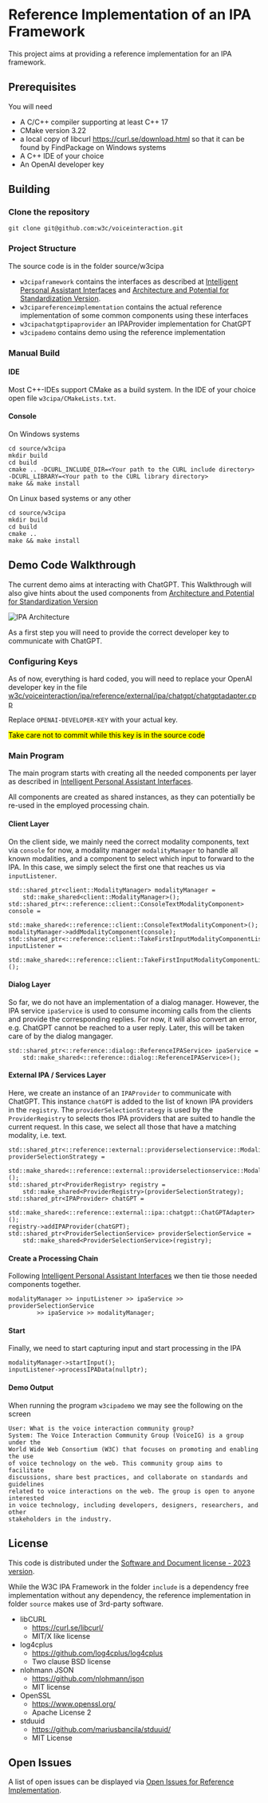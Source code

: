 # Reference Implementation of an IPA Framework

This project aims at providing a reference implementation for an IPA framework.

## Prerequisites

You will need
- A C/C++ compiler supporting at least C++ 17
- CMake version 3.22
- a local copy of libcurl https://curl.se/download.html so that it can be found
  by FindPackage on Windows systems
- A C++ IDE of your choice
- An OpenAI developer key

## Building

### Clone the repository

```
git clone git@github.com:w3c/voiceinteraction.git
```

### Project Structure

The source code is in the folder source/w3cipa

- `w3cipaframework` contains the interfaces as described at
  [Intelligent Personal Assistant Interfaces](https://w3c.github.io/voiceinteraction/voice%20interaction%20drafts/paInterfaces/paInterfaces.htm)
  and [Architecture and Potential for Standardization Version](https://w3c.github.io/voiceinteraction/voice%20interaction%20drafts/paArchitecture/paArchitecture-1-3.htm).
- `w3cipareferenceimplementation` contains the actual reference implementation of some common components using these interfaces
- `w3cipachatgptipaprovider` an IPAProvider implementation for ChatGPT
- `w3cipademo` contains demo using the reference implementation


### Manual Build

#### IDE

Most C++-IDEs support CMake as a build system. In the IDE of your choice open
file `w3cipa/CMakeLists.txt`.

#### Console

On Windows systems

```
cd source/w3cipa
mkdir build
cd build
cmake .. -DCURL_INCLUDE_DIR=<Your path to the CURL include directory> -DCURL_LIBRARY=<Your path to the CURL library directory>
make && make install
```

On Linux based systems or any other

```
cd source/w3cipa
mkdir build
cd build
cmake ..
make && make install
```

## Demo Code Walkthrough

The current demo aims at interacting with ChatGPT. This Walkthrough will also
give hints about the used components from
[Architecture and Potential for Standardization Version](https://w3c.github.io/voiceinteraction/voice%20interaction%20drafts/paArchitecture/paArchitecture-1-3.htm)

![IPA Architecture](https://w3c.github.io/voiceinteraction/voice%20interaction%20drafts/paArchitecture/IPA-Architecture-1-3.svg)

As a first step you will need to provide the correct developer key to
communicate with ChatGPT.

### Configuring Keys

As of now, everything is hard coded, you will need to replace your OpenAI
developer key in the file 
[w3c/voiceinteraction/ipa/reference/external/ipa/chatgpt/chatgptadapter.cpp](https://github.com/w3c/voiceinteraction/blob/a8753131e16a01fb0374d7cbf3cb875b0a925053/source/w3cipa/w3cipachatgptipaprovider/src/w3c/voiceinteraction/ipa/reference/external/ipa/chatgpt/ChatGPTAdapter.cpp#L71)

Replace `OPENAI-DEVELOPER-KEY` with your actual key.

<mark>Take care not to commit while this key is in the source code</mark>

### Main Program

The main program starts with creating all the needed components per layer as
described in 
[Intelligent Personal Assistant Interfaces](https://w3c.github.io/voiceinteraction/voice%20interaction%20drafts/paInterfaces/paInterfaces.htm).

All components are created as shared instances, as they can potentially be
re-used in the employed processing chain.

#### Client Layer

On the client side, we mainly need the correct modality components, text via
`console` for now, a modality manager `modalityManager` to handle all known 
modalities, and a component to select which input to forward to the 
IPA. In this case, we simply select the first one that reaches us via `inputListener`.

```
std::shared_ptr<client::ModalityManager> modalityManager =
    std::make_shared<client::ModalityManager>();
std::shared_ptr<::reference::client::ConsoleTextModalityComponent> console =
    std::make_shared<::reference::client::ConsoleTextModalityComponent>();
modalityManager->addModalityComponent(console);
std::shared_ptr<::reference::client::TakeFirstInputModalityComponentListener> inputListener =
    std::make_shared<::reference::client::TakeFirstInputModalityComponentListener>();
```

#### Dialog Layer

So far, we do not have an implementation of a dialog manager. However, the IPA
service `ipaService` is used to consume incoming calls from the clients
and provide the corresponding replies. For now, it will also convert
an error, e.g. ChatGPT cannot be reached to a user reply. Later, this will
be taken care of by the dialog mangager.

```
std::shared_ptr<::reference::dialog::ReferenceIPAService> ipaService =
    std::make_shared<::reference::dialog::ReferenceIPAService>();
```

#### External IPA / Services Layer

Here, we create an instance of an `IPAProvider` to communicate with ChatGPT. 
This instance `chatGPT` is added to the list of known IPA providers in the
`registry`. The `providerSelectionStrategy` is used by the `ProviderRegistry`
to selects thos IPA providers that are suited to handle the current request.
In this case, we select all those that have a matching modality, i.e. text.

```
std::shared_ptr<::reference::external::providerselectionservice::ModalityMatchingProviderSelectionStrategy> providerSelectionStrategy =
    std::make_shared<::reference::external::providerselectionservice::ModalityMatchingProviderSelectionStrategy>();
std::shared_ptr<ProviderRegistry> registry =
    std::make_shared<ProviderRegistry>(providerSelectionStrategy);
std::shared_ptr<IPAProvider> chatGPT =
    std::make_shared<::reference::external::ipa::chatgpt::ChatGPTAdapter>();
registry->addIPAProvider(chatGPT);
std::shared_ptr<ProviderSelectionService> providerSelectionService =
    std::make_shared<ProviderSelectionService>(registry);
```

#### Create a Processing Chain

Following 
[Intelligent Personal Assistant Interfaces](https://w3c.github.io/voiceinteraction/voice%20interaction%20drafts/paInterfaces/paInterfaces.htm)
we then tie those needed components together.

```
modalityManager >> inputListener >> ipaService >> providerSelectionService
        >> ipaService >> modalityManager;
```

#### Start 

Finally, we need to start capturing input and start processing in the IPA

```
modalityManager->startInput();
inputListener->processIPAData(nullptr);
```

#### Demo Output

When running the program `w3cipademo` we may see the following on the screen

```
User: What is the voice interaction community group?
System: The Voice Interaction Community Group (VoiceIG) is a group under the 
World Wide Web Consortium (W3C) that focuses on promoting and enabling the use
of voice technology on the web. This community group aims to facilitate
discussions, share best practices, and collaborate on standards and guidelines
related to voice interactions on the web. The group is open to anyone interested
in voice technology, including developers, designers, researchers, and other
stakeholders in the industry.
```

## License

This code is distributed under the
[Software and Document license - 2023 version](https://www.w3.org/copyright/software-license-2023/).

While the W3C IPA Framework in the folder `include` is a dependency free
implementation without any dependency, the reference implementation in folder 
`source` makes use of 3rd-party software.

- libCURL
    - <https://curl.se/libcurl/>
    - MIT/X like license
- log4cplus
    - <https://github.com/log4cplus/log4cplus>
    - Two clause BSD license
- nlohmann JSON
    - <https://github.com/nlohmann/json>
    - MIT license
- OpenSSL 
    - <https://www.openssl.org/>
    - Apache License 2 
- stduuid 
    - <https://github.com/mariusbancila/stduuid/>
    - MIT License

## Open Issues

A list of open issues can be displayed via
[Open Issues for Reference Implementation](https://github.com/w3c/voiceinteraction/issues?q=is%3Aissue+is%3Aopen+label%3A%22reference+implementation%22).
